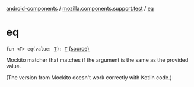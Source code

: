 [android-components](../index.md) / [mozilla.components.support.test](index.md) / [eq](./eq.md)

# eq

`fun <T> eq(value: `[`T`](eq.md#T)`): `[`T`](eq.md#T) [(source)](https://github.com/mozilla-mobile/android-components/blob/master/components/support/test/src/main/java/mozilla/components/support/test/Matchers.kt#L26)

Mockito matcher that matches if the argument is the same as the provided value.

(The version from Mockito doesn't work correctly with Kotlin code.)

